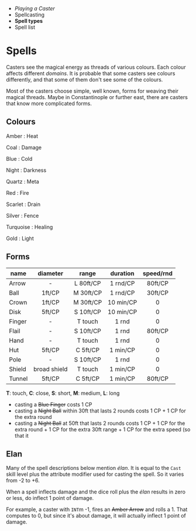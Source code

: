 
<!-- .margin.compass -->
* _Playing a Caster_
* Spellcasting
* **Spell types**
* Spell list



# Spells

Casters see the magical energy as threads of various colours. Each colour affects different _domains_. It is probable that some casters see colours differently, and that some of them don't see some of the colours.

Most of the casters choose simple, well known, forms for weaving their magical threads. Maybe in Constantinople or further east, there are casters that know more complicated forms.

<!-- <div.two-columns> -->
<!-- <div.left-column> -->

## Colours

<!-- .colours -->
Amber
: Heat

Coal
: Damage

Blue
: Cold

Night
: Darkness

Quartz
: Meta

Red
: Fire

Scarlet
: Drain

Silver
: Fence

Turquoise
: Healing

Gold
: Light

<!-- </div> -->
<!-- <div.right-column> -->

## Forms

| name   | diameter     | range     | duration  | speed/rnd |
|--------|:------------:|:---------:|:---------:|:---------:|
| Arrow  | -            | L 80ft/CP | 1 rnd/CP  | 80ft/CP   |
| Ball   | 1ft/CP       | M 30ft/CP | 1 rnd/CP  | 30ft/CP   |
| Crown  | 1ft/CP       | M 30ft/CP | 10 min/CP | 0         |
| Disk   | 5ft/CP       | S 10ft/CP | 10 min/CP | 0         |
| Finger | -            | T touch   | 1 rnd     | 0         |
| Flail  | -            | S 10ft/CP | 1 rnd     | 80ft/CP   |
| Hand   | -            | T touch   | 1 rnd     | 0         |
| Hut    | 5ft/CP       | C 5ft/CP  | 1 min/CP  | 0         |
| Pole   | -            | S 10ft/CP | 1 rnd     | 0         |
| Shield | broad shield | T touch   | 1 min/CP  | 0         |
| Tunnel | 5ft/CP       | C 5ft/CP  | 1 min/CP  | 80ft/CP   |

<!-- .caption -->
**T**: touch, **C**: close, **S**: short, **M**: medium, **L**: long

<!-- </div> -->
<!-- </div> -->

* casting a ~~Blue Finger~~ costs 1 CP
* casting a ~~Night Ball~~ within 30ft that lasts 2 rounds costs 1 CP + 1 CP for the extra round
* casting a ~~Night Ball~~ at 50ft that lasts 2 rounds costs 1 CP + 1 CP for the extra round + 1 CP for the extra 30ft range + 1 CP for the extra speed (so that it

<!--
Move requires an on turn action. Prolong requires an instant action.
-->

## Elan

Many of the spell descriptions below mention _élan_. It is equal to the `Cast` skill level plus the attribute modifier used for casting the spell. So it varies from -2 to +6.

When a spell inflects damage and the dice roll plus the _élan_ results in zero or less, do inflect 1 point of damage.

For example, a caster with `INT`m -1, fires an ~~Amber Arrow~~ and rolls a 1. That computes to 0, but since it's about damage, it will actually inflect 1 point of damage.

